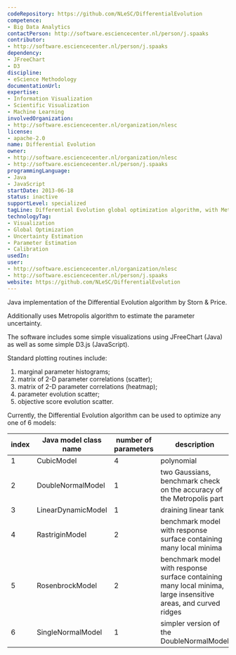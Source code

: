 ```yaml
---
codeRepository: https://github.com/NLeSC/DifferentialEvolution
competence:
- Big Data Analytics
contactPerson: http://software.esciencecenter.nl/person/j.spaaks
contributor:
- http://software.esciencecenter.nl/person/j.spaaks
dependency:
- JFreeChart
- D3
discipline:
- eScience Methodology
documentationUrl:
expertise:
- Information Visualization
- Scientific Visualization
- Machine Learning
involvedOrganization:
- http://software.esciencecenter.nl/organization/nlesc
license:
- apache-2.0
name: Differential Evolution
owner:
- http://software.esciencecenter.nl/organization/nlesc
- http://software.esciencecenter.nl/person/j.spaaks
programmingLanguage:
- Java
- JavaScript
startDate: 2013-06-18
status: inactive
supportLevel: specialized
tagLine: Differential Evolution global optimization algorithm, with Metropolis for uncertainty estimation
technologyTag:
- Visualization
- Global Optimization
- Uncertainty Estimation
- Parameter Estimation
- Calibration
usedIn:
user:
- http://software.esciencecenter.nl/organization/nlesc
- http://software.esciencecenter.nl/person/j.spaaks
website: https://github.com/NLeSC/DifferentialEvolution
---
```

Java implementation of the Differential Evolution algorithm by Storn & Price.

Additionally uses Metropolis algorithm to estimate the parameter uncertainty.

The software includes some simple
visualizations using JFreeChart (Java) as well as some simple D3.js (JavaScript).

Standard plotting routines include:

1. marginal parameter histograms;
2. matrix of 2-D parameter correlations (scatter);
3. matrix of 2-D parameter correlations (heatmap);
4. parameter evolution scatter;
5. objective score evolution scatter.

Currently, the Differential Evolution algorithm can be used to optimize any one of 6 models:



| index | Java model class name | number of parameters | description    |       
| ----- | --------------------- | -------------------- | ---------------|
| 1     | CubicModel            | 4                    | polynomial |
| 2     | DoubleNormalModel     | 1                    | two Gaussians, benchmark check on the accuracy of the Metropolis part |
| 3     | LinearDynamicModel    | 1                    | draining linear tank |
| 4     | RastriginModel        | 2                    | benchmark model with response surface containing many local minima |
| 5     | RosenbrockModel        | 2                    | benchmark model with response surface containing many local minima, large insensitive areas, and curved ridges |
| 6     | SingleNormalModel | 1                    | simpler version of the DoubleNormalModel |

